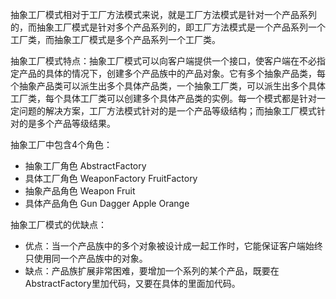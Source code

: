 抽象工厂模式相对于工厂方法模式来说，就是工厂方法模式是针对一个产品系列的，而抽象工厂模式是针对多个产品系列的，即工厂方法模式是一个产品系列一个工厂类，而抽象工厂模式是多个产品系列一个工厂类。

抽象工厂模式特点：抽象工厂模式可以向客户端提供一个接口，使客户端在不必指定产品的具体的情况下，创建多个产品族中的产品对象。它有多个抽象产品类，每个抽象产品类可以派生出多个具体产品类，一个抽象工厂类，可以派生出多个具体工厂类，每个具体工厂类可以创建多个具体产品类的实例。每一个模式都是针对一定问题的解决方案，工厂方法模式针对的是一个产品等级结构；而抽象工厂模式针对的是多个产品等级结果。

抽象工厂中包含4个角色：
  * 抽象工厂角色          AbstractFactory
  * 具体工厂角色   WeaponFactory  FruitFactory
  * 抽象产品角色    Weapon         Fruit
  * 具体产品角色  Gun Dagger    Apple  Orange

抽象工厂模式的优缺点：
  * 优点：当一个产品族中的多个对象被设计成一起工作时，它能保证客户端始终只使用同一个产品族中的对象。
  * 缺点：产品族扩展非常困难，要增加一个系列的某个产品，既要在AbstractFactory里加代码，又要在具体的里面加代码。